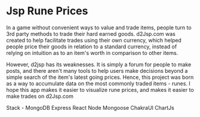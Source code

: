# Jsp Rune Prices

In a game without convenient ways to value and trade items, people turn to 3rd party methods to trade their hard earned goods. d2Jsp.com was created to help facilitate trades using their own currency, which helped people price their goods in relation to a standard currency, instead of relying on intuition as to an item's worth in comparison to other items.

However, d2jsp has its weaknesses. It is simply a forum for people to make posts, and there aren't many tools to help users make decisions beyond a simple search of the item's latest going prices. Hence, this project was born as a way to accumulate data on the most commonly traded items - runes. I hope this app makes it easier to visualize rune prices, and makes it easier to make trades on d2Jsp.com

Stack - 
MongoDB
Express
React
Node
Mongoose
ChakraUI
ChartJs
